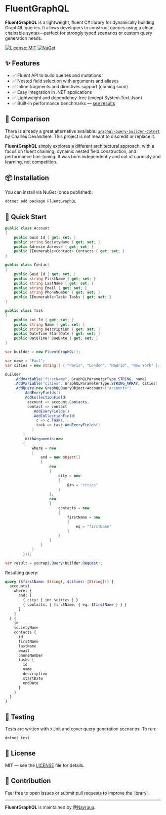 # FluentGraphQL

**FluentGraphQL** is a lightweight, fluent C# library for dynamically building GraphQL queries. It allows developers to construct queries using a clean, chainable syntax—perfect for strongly typed scenarios or custom query generation needs.

[![License: MIT](https://img.shields.io/badge/License-MIT-green.svg)](LICENSE)
[![NuGet](https://img.shields.io/nuget/v/FluentGraphQL.svg)](https://www.nuget.org/packages/FluentGraphQL)

## ✨ Features

- ✅ Fluent API to build queries and mutations
- ✅ Nested field selection with arguments and aliases
- ✅ Inline fragments and directives support (coming soon)
- ✅ Easy integration in .NET applications
- ✅ Lightweight and dependency-free (except System.Text.Json)
- ✅ Built-in performance benchmarks — [see results](BenchmarkDotNet.Artifacts/results/FluentQL.Benchmark.Benchmarks.GraphQLBuilderBenchmark-report-github.md)

## 🤝 Comparison

There is already a great alternative available: [`graphql-query-builder-dotnet`](https://github.com/charlesdevandiere/graphql-query-builder-dotnet) by Charles Devandiere. This project is not meant to discredit or replace it.

**FluentGraphQL** simply explores a different architectural approach, with a focus on fluent chaining, dynamic nested field construction, and performance fine-tuning. It was born independently and out of curiosity and learning, not competition.

## 📦 Installation

You can install via NuGet (once published):

```bash
dotnet add package FluentGraphQL
```

## 🚀 Quick Start

```csharp
public class Account
{
    public Guid Id { get; set; }
    public string SocietyName { get; set; }
    public Adresse Adresse { get; set; }
    public IEnumerable<Contact> Contacts { get; set; }
}

public class Contact
{
    public Guid Id { get; set; }
    public string FirstName { get; set; }
    public string LastName { get; set; }
    public string Email { get; set; }
    public string PhoneNumber { get; set; }
    public IEnumerable<Task> Tasks { get; set; }
}

public class Task
{
    public int Id { get; set; }
    public string Name { get; set; }
    public string Description { get; set; }
    public DateTime StartDate { get; set; }
    public DateTime? DueDate { get; set; }
}
```

```csharp
var builder = new FluentGraphQL();

var name = "Paul";
var cities = new string[] { "Paris", "London", "Madrid", "New York" };

builder
    .AddVariable("firstName", GraphQLParameterType.STRING, name)
    .AddVariable("cities", GraphQLParameterType.STRING_ARRAY, cities)
    .AddQuery(new GraphQLQueryObject<Account>("accounts")
        .AddEveryFields()
        .AddCollectionField(
          account => account.Contacts,
          contact => contact
            .AddEveryFields()
            .AddCollectionField(
              c => c.Tasks,
              task => task.AddEveryFields()
            )
        )
        .WithArguments(new
        {
            where = new
            {
                and = new object[]
                {
                    new
                    {
                        city = new
                        {
                            @in = "cities"
                        }
                    },
                    new
                    {
                        contacts = new
                        {
                            firstName = new
                            {
                                eq = "firstName"
                            }
                        }
                    }
                }
            }
        }));

var result = yourapi.Query(builder.Request);
```

Resulting query:

```graphql
query ($firstName: String!, $cities: [String]!) {
  accounts(
    where: {
      and: [
        { city: { in: $cities } }
        { contacts: { firstName: { eq: $firstName } } }
      ]
    }
  ) {
    id
    societyName
    contacts {
      id
      firstName
      lastName
      email
      phoneNumber
      tasks {
        id
        name
        description
        startDate
        endDate
      }
    }
  }
}
```

## 🧪 Testing

Tests are written with xUnit and cover query generation scenarios. To run:

```bash
dotnet test
```

## 📄 License

MIT — see the [LICENSE](LICENSE) file for details.

## 🙌 Contribution

Feel free to open issues or submit pull requests to improve the library!

---

**FluentGraphQL** is maintained by [@Nayruuu](https://github.com/Nayruuu).
